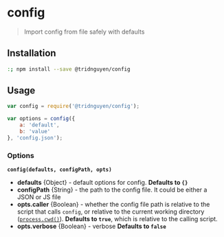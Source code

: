 # config
> Import config from file safely with defaults

## Installation

```sh
:; npm install --save @tridnguyen/config
```

## Usage

```js
var config = require('@tridnguyen/config');

var options = config({
	a: 'default',
	b: 'value'
}, 'config.json');
```
### Options
**`config(defaults, configPath, opts)`**

- **defaults** {Object} - default options for config. **Defaults to `{}`**
- **configPath** {String} - the path to the config file. It could be either a JSON or JS file
- **opts.caller** {Boolean} - whether the config file path is relative to the script that calls `config`, or relative to the current working directory ([`process.cwd()`](https://nodejs.org/api/process.html#process_process_cwd)). **Defaults to `true`**, which is relative to the calling script.
- **opts.verbose** {Boolean} - verbose **Defaults to `false`**
